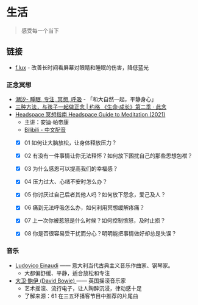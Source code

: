 # 生活

> 感受每一个当下

## 链接

- [f.lux](https://justgetflux.com/) - 改善长时间看屏幕对眼睛和睡眠的伤害，降低蓝光

### 正念冥想

- [潮汐- 睡眠, 专注, 冥想, 呼吸](https://tide.fm/) - 「和大自然一起，平静身心」
- [三种方法，与孩子一起做正念 | 约格 《生命·成长》第二季 · 此念](https://www.bilibili.com/video/BV1uT4y1T74A)
- [Headspace 冥想指南 Headspace Guide to Meditation (2021)](https://movie.douban.com/subject/35284424/)
	- 主讲：安迪·帕帝康
	- [Bilibili - 中文配音](https://www.bilibili.com/video/BV1Pf4y157pj?share_source=copy_web)
	- [x] 01 如何让大脑放松，让身体释放压力？
	- [x] 02 有没有一件事情让你无法释怀？如何放下困扰自己的那些思想包袱？
	- [x] 03 为什么感恩可以提高我们的幸福感？
	- [x] 04 压力过大、心绪不安时怎么办？
	- [x] 05 你讨厌过自己后者其他人吗？如何放下怨念，爱己及人？
	- [x] 06 痛到无法呼吸怎么办，如何利用冥想缓解疼痛？
	- [x] 07 上一次你被惹怒是什么时候？如何控制愤怒，及时止损？
	- [x] 08 你是否很容易受干扰而分心？明明能把事情做好却总是失误？


### 音乐

- [Ludovico Einaudi](https://zh.wikipedia.org/wiki/%E5%8D%A2%E5%A4%9A%E7%BB%B4%E7%A7%91%C2%B7%E4%BC%8A%E8%AF%BA%E7%AC%AC) —— 意大利当代古典主义音乐作曲家、钢琴家。
    - 大都偏舒缓、平静，适合放松和专注
- [大卫·鲍伊 (David Bowie) ](https://zh.wikipedia.org/wiki/%E5%A4%A7%E5%8D%AB%C2%B7%E9%B2%8D%E4%BC%8A)—— 英国摇滚音乐家
	- 艺术摇滚、流行电子，让人陶醉沉浸，律动感十足
	- 了解来源：61 在三五环播客节目中推荐的片尾曲